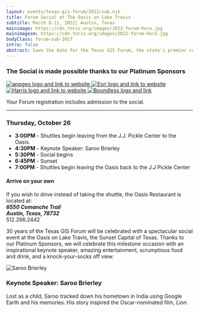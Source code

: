 ```yaml
---
layout: events/texas-gis-forum/2022/sub.njk
title: Forum Social at The Oasis on Lake Travis
subtitle: March 8-11, 2022| Austin, Texas
mainimage: https://cdn.tnris.org/images/2022-forum-hero.jpg
mainimagesm: https://cdn.tnris.org/images/2022-forum-hero.jpg
bodyClass: forum-sub-2017
intro: false
abstract: Save the date for the Texas GIS Forum, the state's premier conference for the geospatial professional community.
---
```

<div class="row">
  <div class="col-sm-5 social-left">
    <h3>The Social is made possible thanks to our Platinum Sponsors</h3>
    <p>
      <a class="welcome-logo" href="https://appgeo.com">
        <img  alt="appgeo logo and link to website" src="https://cdn.tnris.org/images/appgeo_logo.png">
      </a>
      <a class="welcome-logo" href="https://www.esri.com">
        <img   alt="Esri logo and link to website" src="https://cdn.tnris.org/images/esri_where_logo.png">
      </a>
      <a class="welcome-logo" href="https://www.harrisgeospatial.com">
        <img  alt="Harris logo and link to website" src="https://cdn.tnris.org/images/harris_sm.png">
      </a>
      <a class="welcome-logo" href="https://www.boundlessgeo.com/">
        <img alt="Boundless logo and link" src="https://cdn.tnris.org/images/boundless_lg.png">
      </a>
    </p>
    <p>Your Forum registration includes admission to the social.</p>
    <hr>
    <h3 class="date-header">Thursday, October 26</h3>
    <ul class="list-clean social-schedule">
      <li><strong>3:00PM</strong> - Shuttles begin leaving from the J.J. Pickle Center to the Oasis.</li>
      <li><strong>4:30PM</strong> - Keynote Speaker: Saroo Brierley</li>
      <li><strong>5:30PM</strong> - Social begins</li>
      <li><strong>6:45PM</strong> - Sunset</li>
      <li><strong>7:00PM</strong> - Shuttles begin leaving the Oasis back to the J.J Pickle Center</li>
    </ul>
    <div class="card card-body well-bg">
      <h4>Arrive on your own</h4>
      If you wish to drive instead of taking the shuttle, the Oasis Restaurant is located at:<br>
      <address>
        <strong>6550 Comanche Trail<br>
        Austin, Texas, 78732</strong>
      </address>
      <phone>512.266.2442</phone>
    </div>
  </div>
  <div class="col-sm-7 social-right">
    <p class="lead-forum">
      30 years of the Texas GIS Forum will be celebrated with a spectacular social event at the Oasis on Lake Travis, the Sunset Capital of Texas. Thanks to our Platinum Sponsors, we will celebrate this milestone occasion with an inspirational keynote speaker, amazing entertainment, scrumptious food and drink, and a knock-your-socks off view.
    </p>
    <div class="media">
      <div class="media-left">
          <img class="media-object px-2" src="https://cdn.tnris.org/images/saroo-alley.jpg" alt="Saroo Brierley">
      </div>
      <div class="media-body">
        <h3 class="media-heading">Keynote Speaker: Saroo Brierley</h3>
        <p>Lost as a child, Saroo tracked down his hometown in India using Google Earth and his memories. His story inspired the Oscar-nominated film, <em>Lion</em>.
        </p>
        </div>
    </div>
  </div>
</div>

